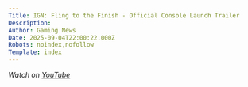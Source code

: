 ```yaml
---
Title: IGN: Fling to the Finish - Official Console Launch Trailer
Description: 
Author: Gaming News
Date: 2025-09-04T22:00:22.000Z
Robots: noindex,nofollow
Template: index
---
```

<p><em>Watch on <a href="https://www.youtube.com/watch?v=MmN_dP-527c" rel="noopener noreferrer">YouTube</a></em></p>


